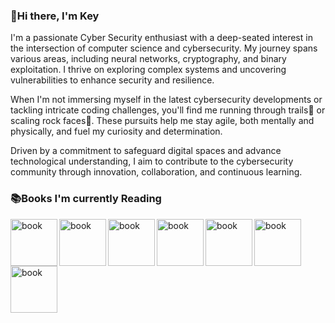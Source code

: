 ### 👋Hi there, I'm Key 

I'm a passionate Cyber Security enthusiast with a deep-seated interest in the intersection of computer science and cybersecurity. My journey spans various areas, including neural networks, cryptography, and binary exploitation. I thrive on exploring complex systems and uncovering vulnerabilities to enhance security and resilience.

When I'm not immersing myself in the latest cybersecurity developments or tackling intricate coding challenges, you'll find me running through trails🏃‍ or scaling rock faces🧗. These pursuits help me stay agile, both mentally and physically, and fuel my curiosity and determination.

Driven by a commitment to safeguard digital spaces and advance technological understanding, I aim to contribute to the cybersecurity community through innovation, collaboration, and continuous learning.








<h3>📚Books I'm currently Reading</h3>
    <img src="https://images-na.ssl-images-amazon.com/images/I/410hiaPGyCL._SX348_BO1,204,203,200_.jpg" alt="book" width="75" align="left" />
    <img src="https://m.media-amazon.com/images/I/914diTN43CL._SL1500_.jpg" alt="book" width="75" align="left" />
    <img src="https://m.media-amazon.com/images/I/A1ZlLasfVjS._SL1500_.jpg" alt="book" width="75" align="left"/>
    <img src="https://m.media-amazon.com/images/I/91PMdBWVONL._SL1500_.jpg" alt="book" width="75" align="left"/>
    <img src="https://m.media-amazon.com/images/I/61z0UBjyBJL._SL1200_.jpg" alt="book" width="75" align="left"/>
    <img src="https://m.media-amazon.com/images/I/81SmVR3lp7L._SL1500_.jpg" alt="book" width="75" align="left"/>
    <img src="https://m.media-amazon.com/images/I/51yc0TeNM5L._SL1499_.jpg" alt="book" width="75" align="left"/>
